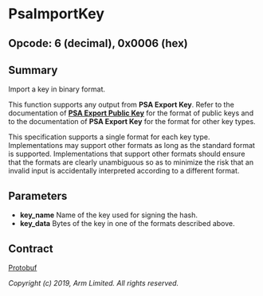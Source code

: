 # PsaImportKey

## Opcode: 6 (decimal), 0x0006 (hex)

## Summary

Import a key in binary format.

This function supports any output from **PSA Export Key**. Refer to the documentation of [**PSA
Export Public Key**](psa_export_public_key.md) for the format of public keys and to the
documentation of **PSA Export Key** for the format for other key types.

This specification supports a single format for each key type. Implementations may support other
formats as long as the standard format is supported. Implementations that support other formats
should ensure that the formats are clearly unambiguous so as to minimize the risk that an invalid
input is accidentally interpreted according to a different format.

## Parameters

- **key_name** Name of the key used for signing the hash.
- **key_data** Bytes of the key in one of the formats described above.

## Contract

[Protobuf](https://github.com/parallaxsecond/parsec-operations/blob/master/protobuf/psa_import_key.proto)

*Copyright (c) 2019, Arm Limited. All rights reserved.*

